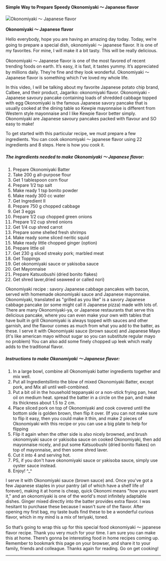             

#### Simple Way to Prepare Speedy Okonomiyaki ～ Japanese flavor

![Okonomiyaki ～ Japanese flavor](https://img-global.cpcdn.com/recipes/3db44ad2914e3ce6/751x532cq70/okonomiyaki-%ef%bd%9e-japanese-flavor-recipe-main-photo.jpg)

**Okonomiyaki ～ Japanese flavor**

Hello everybody, hope you are having an amazing day today. Today, we’re going to prepare a special dish, okonomiyaki ～ japanese flavor. It is one of my favorites. For mine, I will make it a bit tasty. This will be really delicious.

Okonomiyaki ～ Japanese flavor is one of the most favored of recent trending foods on earth. It’s easy, it is fast, it tastes yummy. It’s appreciated by millions daily. They’re fine and they look wonderful. Okonomiyaki ～ Japanese flavor is something which I’ve loved my whole life.

In this video, I will be talking about my favorite Japanese potato chip brand, Calbee, and their product, Jagariko: okonomiyaki flavor. Okonomiyaki - Japanese savoury pancake containing loads of shredded cabbage topped with egg Okonomiyaki is the famous Japanese savory pancake that is usually cooked at the dining table so Kewpie mayonnaise is different from Western style mayonnaise and I like Kewpie flavor better simply. Okonomiyaki are Japanese savoury pancakes packed with flavour and SO easy to make!

To get started with this particular recipe, we must prepare a few ingredients. You can cook okonomiyaki ～ japanese flavor using 22 ingredients and 8 steps. Here is how you cook it.

##### The ingredients needed to make Okonomiyaki ～ Japanese flavor:

1.  Prepare Okonomiyaki Batter
2.  Take 200 g all-purpose flour
3.  Get 1 tablespoon corn flour
4.  Prepare 1/2 tsp salt
5.  Make ready 1 tsp bonito powder
6.  Make ready 300 cc water
7.  Get Ingredient Ⅱ
8.  Prepare 750 g chopped cabbage
9.  Get 3 eggs
10.  Prepare 1/2 cup chopped green onions
11.  Prepare 1/2 cup shred onions
12.  Get 1/4 cup shred carrot
13.  Prepare some shelled fresh shrimps
14.  Make ready some sliced neritic squid
15.  Make ready little chopped ginger (option)
16.  Prepare little oil
17.  Get 230 g sliced streaky pork; marbled meat
18.  Get Toppings
19.  Get okonomiyaki sauce or yakisoba sauce
20.  Get Mayonnaise
21.  Prepare Katsuobushi (dried bonito flakes)
22.  Get shred laver,dried seaweed or called nori)

Okonomiyaki recipe : savory Japanese cabbage pancakes with bacon, served with homemade okonomiyaki sauce and Japanese mayonnaise. Okonomiyaki, translated as "grilled as you like" is a savory Japanese cabbage pancake (or some might call it Japanese pizza) made with lots of. There are many Okonomiyaki-ya, or Japanese restaurants that serve this delicious pancake, where you can even make your own with tables that have built in grill Okonomiyaki is always topped with sauces and other garnish, and the flavour comes as much from what you add to the batter, as these. I serve it with Okonomiyaki sauce (brown sauce) and Japanese Mayo (it's like american mayo without sugar so you can substitute regular mayo no problem) You can also add some finely chopped up leek which really adds to the traditional flavor.

##### Instructions to make Okonomiyaki ～ Japanese flavor:

1.  In a large bowl, combine all Okonomiyaki batter ingredients together and mix well.
2.  Put all IngredientsⅡinto the blow of mixed Okonomiyaki Batter, except pork, and Mix all until well-combined.
3.  Put a bit oil in the household teppanyaki or a non-stick frying pan, heat oil on medium heat. spread the batter in a circle on the pan, and make its thickness about 1.5 to 2 cm.
4.  Place sliced pork on top of Okonomiyaki and cook covered until the bottom side is golden brown, then flip it over. (If you can not make sure to flip it easy, then you could make it thin, and make 2 pieces of Okonomiyaki with this recipe or you can use a big plate to help for flipping
5.  Flip it again when the other side is also nicely browned, and brush okonomiyaki sauce or yakisoba sauce on cooked Okonomiyaki, then add mayonnaise nicely, and put some Katsuobushi (dried bonito flakes) on top of mayonnaise, and then some shred laver.
6.  Cut it into 4 and serving hot.
7.  PS, if you don't have okonomiyaki sauce or yakisoba sauce, simply use oyster sauce instead.
8.  Enjoy! ^\_^

I serve it with Okonomiyaki sauce (brown sauce) and. Once you've got a few Japanese staples in your pantry (all of which have a shelf life of forever), making it at home is cheap, quick Okonomi means "how you want it," and an okonomiyaki is one of the world's most infinitely adaptable dishes. Ginger mixed directly into the batter provides extra flavor. I was hesitant to purchase these because I wasn't sure of the flavor. After opening my first bag, my taste buds find these to be a wonderful curious flavor, which in my mind is a mix of teriyaki, toned.

So that’s going to wrap this up for this special food okonomiyaki ～ japanese flavor recipe. Thank you very much for your time. I am sure you can make this at home. There’s gonna be interesting food in home recipes coming up. Remember to bookmark this page on your browser, and share it to your family, friends and colleague. Thanks again for reading. Go on get cooking!

* * *